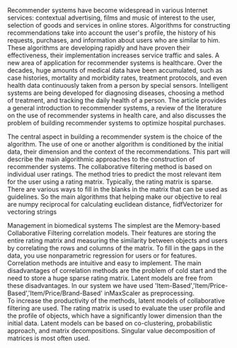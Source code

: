 Recommender systems have become widespread in various Internet services: contextual advertising, films and music of interest to the user, selection of goods and services in online stores. Algorithms for constructing recommendations take into account the user's profile, the history of his requests, purchases, and information about users who are similar to him. These algorithms are developing rapidly and have proven their effectiveness, their implementation increases service traffic and sales. A new area of application for recommender systems is healthcare. Over the decades, huge amounts of medical data have been accumulated, such as case histories, mortality and morbidity rates, treatment protocols, and even health data continuously taken from a person by special sensors. Intelligent systems are being developed for diagnosing diseases, choosing a method of treatment, and tracking the daily health of a person. The article provides a general introduction to recommender systems, a review of the literature on the use of recommender systems in health care, and also discusses the problem of building recommender systems to optimize hospital purchases.


The central aspect in building a recommender system is the choice of the algorithm. The use of one or another algorithm is conditioned by the initial data, their dimension and the context of the recommendations. This part will describe the main algorithmic approaches to the construction of recommender systems.
The collaborative filtering method is based on individual user ratings. The method tries to predict the most relevant item for the user using a rating matrix. Typically, the rating matrix is sparse. There are various ways to fill in the blanks in the matrix that can be used as guidelines. So the main algorithms  that helping make our objective to real are numpy reciprocal for calculating euclidean distance, fidfVectorizer for vectoring strings

Management in biomedical systems
The simplest are the Memory-based Collaborative Filtering correlation models. Their features are storing the entire rating matrix and measuring the similarity between objects and users by correlating the rows and columns of the matrix. To fill in the gaps in the data, you use nonparametric regression for users or for features. Correlation methods are intuitive and easy to implement. The main disadvantages of correlation methods are the problem of cold start and the need to store a huge sparse rating matrix. Latent models are free from these disadvantages.
In our system we have used 'Item-Based','Item/Price-Based','Item/Price/Brand-Based' inMaxScaler as preprocessing.  
To increase the productivity of the methods, latent models of collaborative filtering are used. The rating matrix is used to evaluate the user profile and the profile of objects, which have a significantly lower dimension than the initial data. Latent models can be based on co-clustering, probabilistic approach, and matrix decompositions. Singular value decomposition of matrices is most often used.
